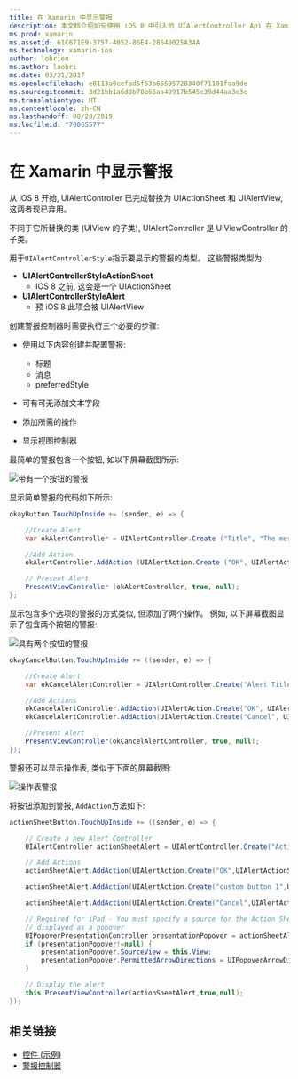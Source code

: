 ```yaml
---
title: 在 Xamarin 中显示警报
description: 本文档介绍如何使用 iOS 8 中引入的 UIAlertController Api 在 Xamarin 中显示警报。
ms.prod: xamarin
ms.assetid: 61C671E9-3757-4052-86E4-28640025A34A
ms.technology: xamarin-ios
author: lobrien
ms.author: laobri
ms.date: 03/21/2017
ms.openlocfilehash: e8113a9cefad5f53b66595728340f71101faa9de
ms.sourcegitcommit: 3d21bb1a6d9b78b65aa49917b545c39d44aa3e3c
ms.translationtype: HT
ms.contentlocale: zh-CN
ms.lasthandoff: 08/28/2019
ms.locfileid: "70065577"
---
```

# <a name="displaying-alerts-in-xamarinios"></a>在 Xamarin 中显示警报

从 iOS 8 开始, UIAlertController 已完成替换为 UIActionSheet 和 UIAlertView, 这两者现已弃用。

不同于它所替换的类 (UIView 的子类), UIAlertController 是 UIViewController 的子类。

用于`UIAlertControllerStyle`指示要显示的警报的类型。 这些警报类型为:

- **UIAlertControllerStyleActionSheet**
  * IOS 8 之前, 这会是一个 UIActionSheet
- **UIAlertControllerStyleAlert**
  * 预 iOS 8 此项会被 UIAlertView 

创建警报控制器时需要执行三个必要的步骤:

- 使用以下内容创建并配置警报:
  * 标题
  * 消息
  * preferredStyle

- 可有可无添加文本字段
- 添加所需的操作
- 显示视图控制器

最简单的警报包含一个按钮, 如以下屏幕截图所示:

 ![带有一个按钮的警报](alerts-images/alert1.png)

显示简单警报的代码如下所示:

```csharp
okayButton.TouchUpInside += (sender, e) => {

    //Create Alert
    var okAlertController = UIAlertController.Create ("Title", "The message", UIAlertControllerStyle.Alert);

    //Add Action
    okAlertController.AddAction (UIAlertAction.Create ("OK", UIAlertActionStyle.Default, null));

    // Present Alert
    PresentViewController (okAlertController, true, null);
};
```

显示包含多个选项的警报的方式类似, 但添加了两个操作。 例如, 以下屏幕截图显示了包含两个按钮的警报:

 ![具有两个按钮的警报](alerts-images/alert2.png)

```csharp
okayCancelButton.TouchUpInside += ((sender, e) => {

    //Create Alert
    var okCancelAlertController = UIAlertController.Create("Alert Title", "Choose from two buttons", UIAlertControllerStyle.Alert);

    //Add Actions
    okCancelAlertController.AddAction(UIAlertAction.Create("OK", UIAlertActionStyle.Default, alert => Console.WriteLine ("Okay was clicked")));
    okCancelAlertController.AddAction(UIAlertAction.Create("Cancel", UIAlertActionStyle.Cancel, alert => Console.WriteLine ("Cancel was clicked")));

    //Present Alert
    PresentViewController(okCancelAlertController, true, null);
});
```

警报还可以显示操作表, 类似于下面的屏幕截图:

 ![操作表警报](alerts-images/alert3.png)

将按钮添加到警报, `AddAction`方法如下:

```csharp
actionSheetButton.TouchUpInside += ((sender, e) => {

    // Create a new Alert Controller
    UIAlertController actionSheetAlert = UIAlertController.Create("Action Sheet", "Select an item from below", UIAlertControllerStyle.ActionSheet);

    // Add Actions
    actionSheetAlert.AddAction(UIAlertAction.Create("OK",UIAlertActionStyle.Default, (action) => Console.WriteLine ("Item One pressed.")));

    actionSheetAlert.AddAction(UIAlertAction.Create("custom button 1",UIAlertActionStyle.Default, (action) => Console.WriteLine ("Item Two pressed.")));

    actionSheetAlert.AddAction(UIAlertAction.Create("Cancel",UIAlertActionStyle.Cancel, (action) => Console.WriteLine ("Cancel button pressed.")));

    // Required for iPad - You must specify a source for the Action Sheet since it is
    // displayed as a popover
    UIPopoverPresentationController presentationPopover = actionSheetAlert.PopoverPresentationController;
    if (presentationPopover!=null) {
        presentationPopover.SourceView = this.View;
        presentationPopover.PermittedArrowDirections = UIPopoverArrowDirection.Up;
    }

    // Display the alert
    this.PresentViewController(actionSheetAlert,true,null);
});
```

## <a name="related-links"></a>相关链接

- [控件 (示例)](https://docs.microsoft.com/samples/xamarin/ios-samples/controls)
- [警报控制器](https://github.com/xamarin/recipes/tree/master/Recipes/ios/standard_controls/alertcontroller)
